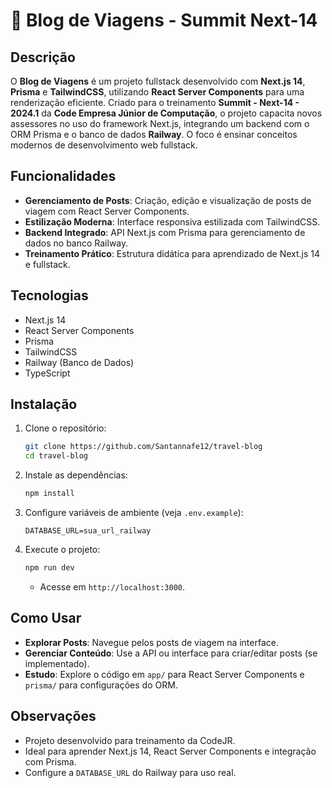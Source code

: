 # 🧳 Blog de Viagens - Summit Next-14

## Descrição
O **Blog de Viagens** é um projeto fullstack desenvolvido com **Next.js 14**, **Prisma** e **TailwindCSS**, utilizando **React Server Components** para uma renderização eficiente. Criado para o treinamento **Summit - Next-14 - 2024.1** da **Code Empresa Júnior de Computação**, o projeto capacita novos assessores no uso do framework Next.js, integrando um backend com o ORM Prisma e o banco de dados **Railway**. O foco é ensinar conceitos modernos de desenvolvimento web fullstack.

## Funcionalidades
- **Gerenciamento de Posts**: Criação, edição e visualização de posts de viagem com React Server Components.
- **Estilização Moderna**: Interface responsiva estilizada com TailwindCSS.
- **Backend Integrado**: API Next.js com Prisma para gerenciamento de dados no banco Railway.
- **Treinamento Prático**: Estrutura didática para aprendizado de Next.js 14 e fullstack.

## Tecnologias
- Next.js 14
- React Server Components
- Prisma
- TailwindCSS
- Railway (Banco de Dados)
- TypeScript

## Instalação
1. Clone o repositório:
   ```bash
   git clone https://github.com/Santannafe12/travel-blog
   cd travel-blog
   ```
2. Instale as dependências:
   ```bash
   npm install
   ```
3. Configure variáveis de ambiente (veja `.env.example`):
   ```plaintext
   DATABASE_URL=sua_url_railway
   ```
4. Execute o projeto:
   ```bash
   npm run dev
   ```
   - Acesse em `http://localhost:3000`.

## Como Usar
- **Explorar Posts**: Navegue pelos posts de viagem na interface.
- **Gerenciar Conteúdo**: Use a API ou interface para criar/editar posts (se implementado).
- **Estudo**: Explore o código em `app/` para React Server Components e `prisma/` para configurações do ORM.

## Observações
- Projeto desenvolvido para treinamento da CodeJR.
- Ideal para aprender Next.js 14, React Server Components e integração com Prisma.
- Configure a `DATABASE_URL` do Railway para uso real.

